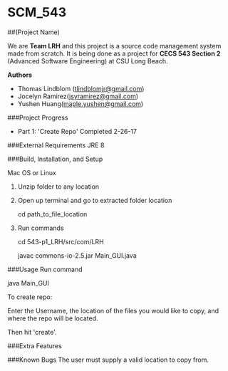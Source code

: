 # SCM_543

##(Project Name)

We are **Team LRH** and this project is a source code management system made from scratch. It is being done as a project for **CECS 543 Section 2** (Advanced Software Engineering) at CSU Long Beach. 

**Authors**
- Thomas Lindblom (tlindblomjr@gmail.com)
- Jocelyn Ramirez(jsyramirez@gmail.com)
- Yushen Huang(maple.yushen@gmail.com)

###Project Progress
- Part 1: 'Create Repo' Completed 2-26-17

###External Requirements
JRE 8

###Build, Installation, and Setup

Mac OS or Linux

1. Unzip folder to any location

2. Open up terminal and go to extracted folder location

   cd path_to_file_location

3. Run commands

   cd 543-p1_LRH/src/com/LRH
   
   javac commons-io-2.5.jar Main_GUI.java


###Usage
Run command 

java Main_GUI

To create repo:

Enter the Username, the location of the files you would like to copy, and where the repo will be located.

Then hit 'create'.

###Extra Features

###Known Bugs
The user must supply a valid location to copy from.

